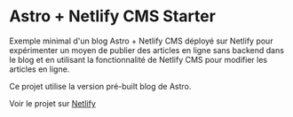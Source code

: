 # Astro + Netlify CMS Starter  

Exemple minimal d'un blog Astro + Netlify CMS déployé sur Netlify pour expérimenter 
un moyen de publier des articles en ligne sans backend dans le blog et en utilisant
la fonctionnalité de Netlify CMS pour modifier les articles en ligne.

Ce projet utilise la version pré-built blog de Astro. 

Voir le projet sur [Netlify](https://deft-churros-b41b32.netlify.app)
